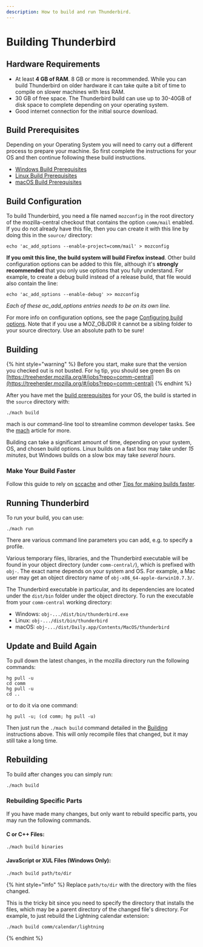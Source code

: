 ```yaml
---
description: How to build and run Thunderbird.
---
```


# Building Thunderbird

## Hardware Requirements

* At least **4 GB of RAM**. 8 GB or more is recommended. While you can build Thunderbird on older hardware it can take quite a bit of time to compile on slower machines with less RAM.
* 30 GB of free space. The Thunderbird build can use up to 30-40GB of disk space to complete depending on your operating system.
* Good internet connection for the initial source download.

## Build Prerequisites

Depending on your Operating System you will need to carry out a different process to prepare your machine. So first complete the instructions for your OS and then continue following these build instructions.

* [Windows Build Prerequisites](windows-build-prerequisites.md)
* [Linux Build Prerequisites](linux-build-prerequisites.md)
* [macOS Build Prerequisites](macos-build-prerequisites.md)

## Build Configuration

To build Thunderbird, you need a file named `mozconfig` in the root directory of the mozilla-central checkout that contains the option `comm/mail` enabled. If you do not already have this file, then you can create it with this line by doing this in the `source/` directory:

```
echo 'ac_add_options --enable-project=comm/mail' > mozconfig
```

**If you omit this line, the build system will build Firefox instead**. Other build configuration options can be added to this file, although it's **strongly recommended** that you only use options that you fully understand. For example, to create a debug build instead of a release build, that file would also contain the line:

```
echo 'ac_add_options --enable-debug' >> mozconfig
```

_Each of these ac\_add\_options entries needs to be on its own line._

For more info on configuration options, see the page [Configuring build options](https://firefox-source-docs.mozilla.org/setup/configuring\_build\_options.html#configuring-build-options). Note that if you use a MOZ\_OBJDIR it cannot be a sibling folder to your source directory. Use an absolute path to be sure!

## Building

{% hint style="warning" %}
Before you start, make sure that the version you checked out is not busted. For `hg` tip, you should see green Bs on [https://treeherder.mozilla.org/#/jobs?repo=comm-central](https://treeherder.mozilla.org/#/jobs?repo=comm-central)
{% endhint %}

After you have met the [build prerequisites](./#build-prerequisites) for your OS, the build is started in the `source` directory with:

```
./mach build
```

mach is our command-line tool to streamline common developer tasks. See the [mach](https://firefox-source-docs.mozilla.org/mach/) article for more.

Building can take a significant amount of time, depending on your system, OS, and chosen build options. Linux builds on a fast box may take under _15 minutes_, but Windows builds on a slow box may take _several hours_.

### Make Your Build Faster

Follow this guide to rely on [sccache](https://firefox-source-docs.mozilla.org/setup/configuring\_build\_options.html?highlight=sccache#sccache) and other [Tips for making builds faster](https://firefox-source-docs.mozilla.org/build/buildsystem/slow.html#why-the-build-system-is-slow).

## Running Thunderbird

To run your build, you can use:

```
./mach run
```

There are various command line parameters you can add, e.g. to specify a profile.

Various temporary files, libraries, and the Thunderbird executable will be found in your object directory (under `comm-central/`), which is prefixed with `obj-`. The exact name depends on your system and OS. For example, a Mac user may get an object directory name of `obj-x86_64-apple-darwin10.7.3/`.

The Thunderbird executable in particular, and its dependencies are located under the `dist/bin` folder under the object directory. To run the executable from your `comm-central` working directory:

* Windows: `obj-.../dist/bin/thunderbird.exe`
* Linux: `obj-.../dist/bin/thunderbird`
* macOS: `obj-.../dist/Daily.app/Contents/MacOS/thunderbird`

## Update and Build Again

To pull down the latest changes, in the mozilla directory run the following commands:

```
hg pull -u
cd comm
hg pull -u
cd ..
```

or to do it via one command:

```
hg pull -u; (cd comm; hg pull -u)
```

Then just run the `./mach build` command detailed in the [Building](./#building) instructions above. This will only recompile files that changed, but it may still take a long time.

## Rebuilding

To build after changes you can simply run:

```
./mach build
```

### Rebuilding Specific Parts

If you have made many changes, but only want to rebuild specific parts, you may run the following commands.

#### C or C++ Files:

```
./mach build binaries
```

#### JavaScript or XUL Files (Windows Only):

```
./mach build path/to/dir
```

{% hint style="info" %}
Replace `path/to/dir` with the directory with the files changed.

This is the tricky bit since you need to specify the directory that installs the files, which may be a parent directory of the changed file's directory. For example, to just rebuild the Lightning calendar extension:

```
./mach build comm/calendar/lightning
```
{% endhint %}
